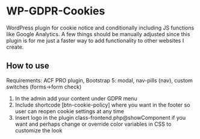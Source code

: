 # WP-GDPR-Cookies

WordPress plugin for cookie notice and conditionally including JS functions like Google Analytics. A few things should be manually adjusted since this plugin is for me just a faster way to add functionality to other websites I create.

## How to use

Requirements: ACF PRO plugin, Bootstrap 5: modal, nav-pills (nav), custom switches (forms->form check)

1. In the admin add your content under GDPR menu
2. Include shortcode [btn-cookie-policy] where you want in the footer so user can reopen cookie settings at any time
3. Insert logo in the plugin class-frontend.php@showComponent if you want and perhaps change or override color variables in CSS to customize the look